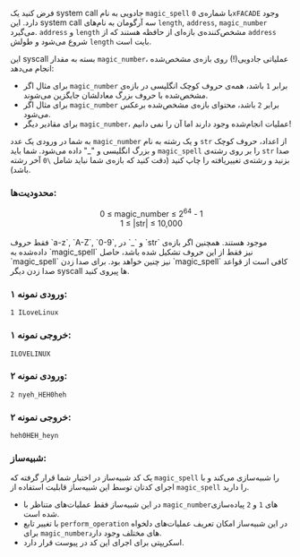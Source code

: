 
<div class="rtl">

</div>

فرض کنید یک system call جادویی به نام `magic_spell` با شماره‌ی `0xFACADE` وجود دارد. این system call سه آرگومان به نام‌های
`length`, `address`, `magic_number`
می‌گیرد. `address` و `length` مشخص‌کننده‌ی بازه‌ای از حافظه هستند که از `address` شروع می‌شود و طولش `length` بایت است.

این syscall بسته به مقدار `magic_number`، عملیاتی جادویی(!) روی بازه‌ی مشخص‌شده انجام می‌دهد:

- برای مثال اگر `magic_number` برابر `1` باشد، همه‌ی حروف کوچک انگلیسی در بازه‌ی مشخص‌شده با حروف بزرگ معادلشان جایگزین می‌شوند.
- برای مثال اگر `magic_number` برابر `2` باشد، محتوای بازه‌ی مشخص‌شده برعکس می‌شود.
- برای مقادیر دیگر `magic_number`، عملیات انجام‌شده وجود دارند اما آن را نمی دانیم!

به شما در ورودی یک عدد `magic_number` و یک رشته به نام `str` از اعداد، حروف کوچک و بزرگ انگلیسی و "_" داده می‌شود. شما باید `magic_spell` را بر روی رشته‌ی `str` صدا بزنید و رشته‌ی تغییر‌یافته را چاپ کنید (دقت کنید که بازه‌ی شما نباید شامل `\0` آخر رشته باشد).

### محدودیت‌ها:
<div align="center">
0 &le; magic_number &le; 2<sup>64</sup> - 1 <br>
1 &le; |str| &le; 10,000
</div>

<br>
فقط حروف `a-z`, `A-Z`, `0-9`, و `_` در `str` موجود هستند. همچنین اگر بازه‌ی داده‌شده به `magic_spell` نیز فقط از این حروف تشکیل شده باشد، حاصل `magic_spell` نیز چنین خواهد بود.
 برای صدا زدن `magic_spell` کافی است از قواعد صدا زدن دیگر syscall ها پیروی کنید.

### ورودی نمونه ۱:
```
1 ILoveLinux
```

### خروجی نمونه ۱:
```
ILOVELINUX
```

### ورودی نمونه ۲:
```
2 nyeh_HEH0heh
```

### خروجی نمونه ۲:
```
heh0HEH_heyn
```

### شبیه‌ساز:
یک کد شبیه‌ساز در اختیار شما قرار گرفته که `magic_spell` را شبیه‌سازی می‌کند و با اجرای کدتان توسط این شبیه‌ساز قابلیت استفاده از `magic_spell` را دارید. 

- در این شبیه‌ساز فقط عملیات‌های متناظر با `magic_number`های `1` و `2` پیاده‌سازی شده است.
- با تغییر تابع `perform_operation` در این شبیه‌ساز امکان تعریف عملیات‌های دلخواه برای `magic_number`های مختلف وجود دارد.
- اسکریپتی برای اجرای این کد در پیوست قرار دارد.

<br>
